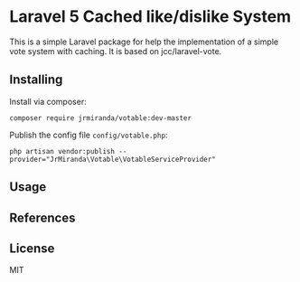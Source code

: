 # Laravel 5 Cached like/dislike System

This is a simple Laravel package for help the implementation of a simple vote system with caching.
It is based on jcc/laravel-vote.

## Installing

Install via composer:

```
composer require jrmiranda/votable:dev-master
```

Publish the config file `config/votable.php`:

```
php artisan vendor:publish --provider="JrMiranda\Votable\VotableServiceProvider"
```

## Usage


## References


## License

MIT
